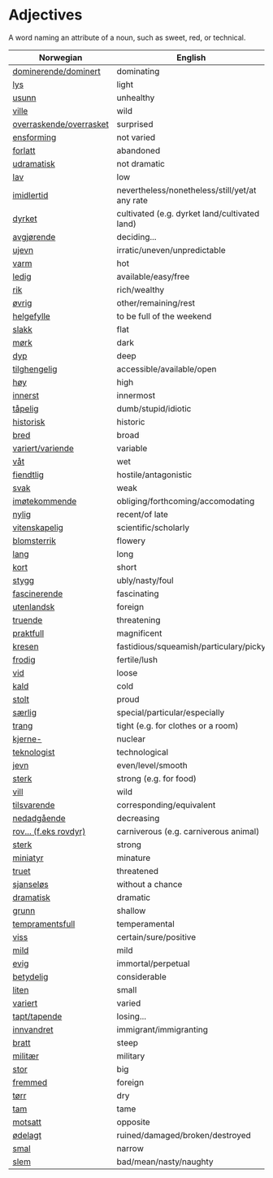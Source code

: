 # Adjectives

A word naming an attribute of a noun, such as sweet, red, or technical.

| Norwegian | English |
| --- | --- |
| [dominerende/dominert](https://www.ordnett.no/search?language=no&phrase=dominerende/dominert) | dominating |
| [lys](https://www.ordnett.no/search?language=no&phrase=lys) | light |
| [usunn](https://www.ordnett.no/search?language=no&phrase=usunn) | unhealthy |
| [ville](https://www.ordnett.no/search?language=no&phrase=ville) | wild |
| [overraskende/overrasket](https://www.ordnett.no/search?language=no&phrase=overraskende/overrasket) | surprised |
| [ensforming](https://www.ordnett.no/search?language=no&phrase=ensforming) | not varied |
| [forlatt](https://www.ordnett.no/search?language=no&phrase=forlatt) | abandoned |
| [udramatisk](https://www.ordnett.no/search?language=no&phrase=udramatisk) | not dramatic |
| [lav](https://www.ordnett.no/search?language=no&phrase=lav) | low |
| [imidlertid](https://www.ordnett.no/search?language=no&phrase=imidlertid) | nevertheless/nonetheless/still/yet/at any rate |
| [dyrket](https://www.ordnett.no/search?language=no&phrase=dyrket) | cultivated (e.g. dyrket land/cultivated land) |
| [avgjørende](https://www.ordnett.no/search?language=no&phrase=avgjørende) | deciding... |
| [ujevn](https://www.ordnett.no/search?language=no&phrase=ujevn) | irratic/uneven/unpredictable |
| [varm](https://www.ordnett.no/search?language=no&phrase=varm) | hot |
| [ledig](https://www.ordnett.no/search?language=no&phrase=ledig) | available/easy/free |
| [rik](https://www.ordnett.no/search?language=no&phrase=rik) | rich/wealthy |
| [øvrig](https://www.ordnett.no/search?language=no&phrase=øvrig) | other/remaining/rest |
| [helgefylle](https://www.ordnett.no/search?language=no&phrase=helgefylle) | to be full of the weekend |
| [slakk](https://www.ordnett.no/search?language=no&phrase=slakk) | flat |
| [mørk](https://www.ordnett.no/search?language=no&phrase=mørk) | dark |
| [dyp](https://www.ordnett.no/search?language=no&phrase=dyp) | deep |
| [tilghengelig](https://www.ordnett.no/search?language=no&phrase=tilghengelig) | accessible/available/open |
| [høy](https://www.ordnett.no/search?language=no&phrase=høy) | high |
| [innerst](https://www.ordnett.no/search?language=no&phrase=innerst) | innermost |
| [tåpelig](https://www.ordnett.no/search?language=no&phrase=tåpelig) | dumb/stupid/idiotic |
| [historisk](https://www.ordnett.no/search?language=no&phrase=historisk) | historic |
| [bred](https://www.ordnett.no/search?language=no&phrase=bred) | broad |
| [variert/variende](https://www.ordnett.no/search?language=no&phrase=variert/variende) | variable |
| [våt](https://www.ordnett.no/search?language=no&phrase=våt) | wet |
| [fiendtlig](https://www.ordnett.no/search?language=no&phrase=fiendtlig) | hostile/antagonistic |
| [svak](https://www.ordnett.no/search?language=no&phrase=svak) | weak |
| [imøtekommende](https://www.ordnett.no/search?language=no&phrase=imøtekommende) | obliging/forthcoming/accomodating |
| [nylig](https://www.ordnett.no/search?language=no&phrase=nylig) | recent/of late |
| [vitenskapelig](https://www.ordnett.no/search?language=no&phrase=vitenskapelig) | scientific/scholarly |
| [blomsterrik](https://www.ordnett.no/search?language=no&phrase=blomsterrik) | flowery |
| [lang](https://www.ordnett.no/search?language=no&phrase=lang) | long |
| [kort](https://www.ordnett.no/search?language=no&phrase=kort) | short |
| [stygg](https://www.ordnett.no/search?language=no&phrase=stygg) | ubly/nasty/foul |
| [fascinerende](https://www.ordnett.no/search?language=no&phrase=fascinerende) | fascinating |
| [utenlandsk](https://www.ordnett.no/search?language=no&phrase=utenlandsk) | foreign |
| [truende](https://www.ordnett.no/search?language=no&phrase=truende) | threatening |
| [praktfull](https://www.ordnett.no/search?language=no&phrase=praktfull) | magnificent |
| [kresen](https://www.ordnett.no/search?language=no&phrase=kresen) | fastidious/squeamish/particulary/picky |
| [frodig](https://www.ordnett.no/search?language=no&phrase=frodig) | fertile/lush |
| [vid](https://www.ordnett.no/search?language=no&phrase=vid) | loose |
| [kald](https://www.ordnett.no/search?language=no&phrase=kald) | cold |
| [stolt](https://www.ordnett.no/search?language=no&phrase=stolt) | proud |
| [særlig](https://www.ordnett.no/search?language=no&phrase=særlig) | special/particular/especially |
| [trang](https://www.ordnett.no/search?language=no&phrase=trang) | tight (e.g. for clothes or a room) |
| [kjerne-](https://www.ordnett.no/search?language=no&phrase=kjerne-) | nuclear |
| [teknologist](https://www.ordnett.no/search?language=no&phrase=teknologist) | technological |
| [jevn](https://www.ordnett.no/search?language=no&phrase=jevn) | even/level/smooth |
| [sterk](https://www.ordnett.no/search?language=no&phrase=sterk) | strong (e.g. for food) |
| [vill](https://www.ordnett.no/search?language=no&phrase=vill) | wild |
| [tilsvarende](https://www.ordnett.no/search?language=no&phrase=tilsvarende) | corresponding/equivalent |
| [nedadgående](https://www.ordnett.no/search?language=no&phrase=nedadgående) | decreasing |
| [rov... (f.eks rovdyr)](https://www.ordnett.no/search?language=no&phrase=rov...%20(f.eks%20rovdyr)) | carniverous (e.g. carniverous animal) |
| [sterk](https://www.ordnett.no/search?language=no&phrase=sterk) | strong |
| [miniatyr](https://www.ordnett.no/search?language=no&phrase=miniatyr) | minature |
| [truet](https://www.ordnett.no/search?language=no&phrase=truet) | threatened |
| [sjanseløs](https://www.ordnett.no/search?language=no&phrase=sjanseløs) | without a chance |
| [dramatisk](https://www.ordnett.no/search?language=no&phrase=dramatisk) | dramatic |
| [grunn](https://www.ordnett.no/search?language=no&phrase=grunn) | shallow |
| [tempramentsfull](https://www.ordnett.no/search?language=no&phrase=tempramentsfull) | temperamental |
| [viss](https://www.ordnett.no/search?language=no&phrase=viss) | certain/sure/positive |
| [mild](https://www.ordnett.no/search?language=no&phrase=mild) | mild |
| [evig](https://www.ordnett.no/search?language=no&phrase=evig) | immortal/perpetual |
| [betydelig](https://www.ordnett.no/search?language=no&phrase=betydelig) | considerable |
| [liten](https://www.ordnett.no/search?language=no&phrase=liten) | small |
| [variert](https://www.ordnett.no/search?language=no&phrase=variert) | varied |
| [tapt/tapende](https://www.ordnett.no/search?language=no&phrase=tapt/tapende) | losing... |
| [innvandret](https://www.ordnett.no/search?language=no&phrase=innvandret) | immigrant/immigranting |
| [bratt](https://www.ordnett.no/search?language=no&phrase=bratt) | steep |
| [militær](https://www.ordnett.no/search?language=no&phrase=militær) | military |
| [stor](https://www.ordnett.no/search?language=no&phrase=stor) | big |
| [fremmed](https://www.ordnett.no/search?language=no&phrase=fremmed) | foreign |
| [tørr](https://www.ordnett.no/search?language=no&phrase=tørr) | dry |
| [tam](https://www.ordnett.no/search?language=no&phrase=tam) | tame |
| [motsatt](https://www.ordnett.no/search?language=no&phrase=motsatt) | opposite |
| [ødelagt](https://www.ordnett.no/search?language=no&phrase=ødelagt) | ruined/damaged/broken/destroyed |
| [smal](https://www.ordnett.no/search?language=no&phrase=smal) | narrow |
| [slem](https://www.ordnett.no/search?language=no&phrase=slem) | bad/mean/nasty/naughty |

